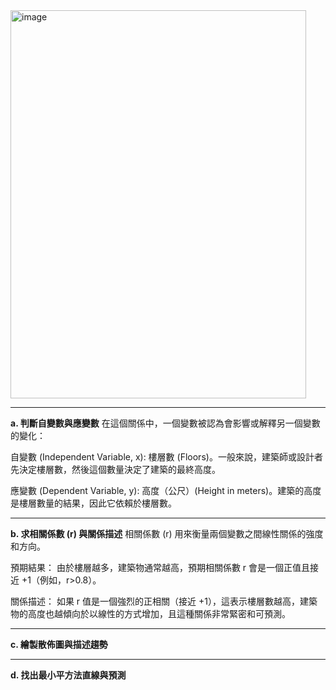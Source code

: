 <img width="473" height="621" alt="image" src="https://github.com/user-attachments/assets/46a33f21-d1c3-4e17-a8d3-30293a670cad" />

---
**a. 判斷自變數與應變數**
在這個關係中，一個變數被認為會影響或解釋另一個變數的變化：

自變數 (Independent Variable, x): 樓層數 (Floors)。一般來說，建築師或設計者先決定樓層數，然後這個數量決定了建築的最終高度。

應變數 (Dependent Variable, y): 高度（公尺）(Height in meters)。建築的高度是樓層數量的結果，因此它依賴於樓層數。

---
**b. 求相關係數 (r) 與關係描述**
相關係數 (r) 用來衡量兩個變數之間線性關係的強度和方向。

預期結果： 由於樓層越多，建築物通常越高，預期相關係數 r 會是一個正值且接近 +1（例如，r>0.8）。

關係描述： 如果 r 值是一個強烈的正相關（接近 +1），這表示樓層數越高，建築物的高度也越傾向於以線性的方式增加，且這種關係非常緊密和可預測。

---
**c. 繪製散佈圖與描述趨勢**

---
**d. 找出最小平方法直線與預測**
